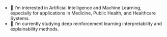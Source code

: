 - 👀 I’m interested in Artificial Intelligence and Machine Learning, especially for applications in Medicine, Public Health, and Healthcare Systems.
- 🌱 I’m currently studying deep reinforcement learning interpretability and explainability methods.

<!---
ASorayaie/ASorayaie is a ✨ special ✨ repository because its `README.md` (this file) appears on your GitHub profile.
You can click the Preview link to take a look at your changes.
--->
